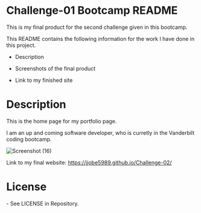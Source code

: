 <h1>Challenge-01 Bootcamp README</h1>

This is my final product for the second challenge given in this bootcamp.

This README contains the following information for the work I have done in this project.

- Description

- Screenshots of the final product

- Link to my finished site

<h1>Description</h1>

This is the home page for my portfolio page.


I am an up and coming software developer, who is curretly in the Vanderbilt coding bootcamp.


![Screenshot (16)](https://user-images.githubusercontent.com/24994854/197683113-c3e0c1f6-e738-4a8f-a935-b580d4027700.png)

Link to my final website: https://jjobe5989.github.io/Challenge-02/

<h1>License</h1>
- See LICENSE in Repository.

